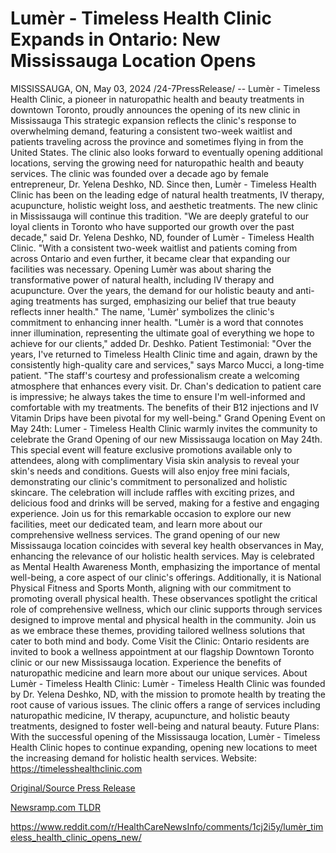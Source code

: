 # Lumèr - Timeless Health Clinic Expands in Ontario: New Mississauga Location Opens

MISSISSAUGA, ON, May 03, 2024 /24-7PressRelease/ -- Lumèr - Timeless Health Clinic, a pioneer in naturopathic health and beauty treatments in downtown Toronto, proudly announces the opening of its new clinic in Mississauga This strategic expansion reflects the clinic's response to overwhelming demand, featuring a consistent two-week waitlist and patients traveling across the province and sometimes flying in from the United States. The clinic also looks forward to eventually opening additional locations, serving the growing need for naturopathic health and beauty services.  The clinic was founded over a decade ago by female entrepreneur, Dr. Yelena Deshko, ND. Since then, Lumèr - Timeless Health Clinic has been on the leading edge of natural health treatments, IV therapy, acupuncture, holistic weight loss, and aesthetic treatments. The new clinic in Mississauga will continue this tradition.  "We are deeply grateful to our loyal clients in Toronto who have supported our growth over the past decade," said Dr. Yelena Deshko, ND, founder of Lumèr - Timeless Health Clinic. "With a consistent two-week waitlist and patients coming from across Ontario and even further, it became clear that expanding our facilities was necessary. Opening Lumèr was about sharing the transformative power of natural health, including IV therapy and acupuncture. Over the years, the demand for our holistic beauty and anti-aging treatments has surged, emphasizing our belief that true beauty reflects inner health."  The name, 'Lumèr' symbolizes the clinic's commitment to enhancing inner health. "Lumèr is a word that connotes inner illumination, representing the ultimate goal of everything we hope to achieve for our clients," added Dr. Deshko.  Patient Testimonial:  "Over the years, I've returned to Timeless Health Clinic time and again, drawn by the consistently high-quality care and services," says Marco Mucci, a long-time patient. "The staff's courtesy and professionalism create a welcoming atmosphere that enhances every visit. Dr. Chan's dedication to patient care is impressive; he always takes the time to ensure I'm well-informed and comfortable with my treatments. The benefits of their B12 injections and IV Vitamin Drips have been pivotal for my well-being."  Grand Opening Event on May 24th:  Lumer - Timeless Health Clinic warmly invites the community to celebrate the Grand Opening of our new Mississauga location on May 24th. This special event will feature exclusive promotions available only to attendees, along with complimentary Visia skin analysis to reveal your skin's needs and conditions. Guests will also enjoy free mini facials, demonstrating our clinic's commitment to personalized and holistic skincare. The celebration will include raffles with exciting prizes, and delicious food and drinks will be served, making for a festive and engaging experience. Join us for this remarkable occasion to explore our new facilities, meet our dedicated team, and learn more about our comprehensive wellness services.  The grand opening of our new Mississauga location coincides with several key health observances in May, enhancing the relevance of our holistic health services. May is celebrated as Mental Health Awareness Month, emphasizing the importance of mental well-being, a core aspect of our clinic's offerings. Additionally, it is National Physical Fitness and Sports Month, aligning with our commitment to promoting overall physical health. These observances spotlight the critical role of comprehensive wellness, which our clinic supports through services designed to improve mental and physical health in the community. Join us as we embrace these themes, providing tailored wellness solutions that cater to both mind and body.  Come Visit the Clinic: Ontario residents are invited to book a wellness appointment at our flagship Downtown Toronto clinic or our new Mississauga location. Experience the benefits of naturopathic medicine and learn more about our unique services.  About Lumèr - Timeless Health Clinic:  Lumèr - Timeless Health Clinic was founded by Dr. Yelena Deshko, ND, with the mission to promote health by treating the root cause of various issues. The clinic offers a range of services including naturopathic medicine, IV therapy, acupuncture, and holistic beauty treatments, designed to foster well-being and natural beauty.  Future Plans: With the successful opening of the Mississauga location, Lumèr - Timeless Health Clinic hopes to continue expanding, opening new locations to meet the increasing demand for holistic health services.  Website: https://timelesshealthclinic.com 

[Original/Source Press Release](https://www.24-7pressrelease.com/press-release/510632/lum%C3%A8r-timeless-health-clinic-expands-in-ontario-new-mississauga-location-opens)
                    

[Newsramp.com TLDR](None) 

https://www.reddit.com/r/HealthCareNewsInfo/comments/1cj2i5y/lumèr_timeless_health_clinic_opens_new/